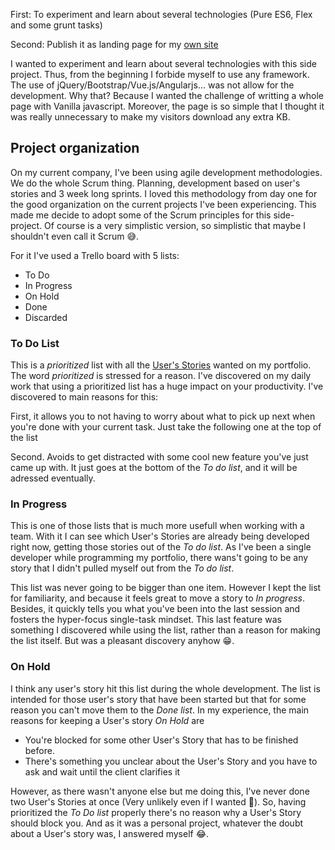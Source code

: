 
First: To experiment and learn about several technologies (Pure ES6, Flex and some grunt tasks)

Second: Publish it as landing page for my [own site](http://edgarsh.es)

I wanted to experiment and learn about several technologies with this side
project. Thus, from the beginning I forbide myself to use any framework. The
use of jQuery/Bootstrap/Vue.js/Angularjs... was not allow for the development.
Why that? Because I wanted the challenge of writting a whole page with Vanilla
javascript. Moreover, the page is so simple that I thought it was really
unnecessary to make my visitors download any extra KB.

## Project organization

On my current company, I've been using agile development methodologies. We do the whole Scrum thing. Planning, development based on user's stories and
3 week long sprints. I loved this methodology from day one for the good organization on the current projects I've been experiencing. This made me decide
to adopt some of the Scrum principles for this side-project. Of course is a very simplistic version, so simplistic that maybe I shouldn't even call
it Scrum 😅.

For it I've used a Trello board with 5 lists:

* To Do
* In Progress
* On Hold
* Done
* Discarded

### To Do List

This is a *prioritized* list with all the [User's Stories](https://www.mountaingoatsoftware.com/agile/user-stories) wanted on my portfolio. The word 
*prioritized* is stressed for a reason. I've discovered on my daily work that using a prioritized list has a huge impact on your productivity.
I've discovered to main reasons for this:

First, it allows you to not having to worry about what to pick up next when you're done with your current task. Just take the following one at the top of the list

Second. Avoids to get distracted with some cool new feature you've just came up with. It just goes at the bottom of the *To do list*, and it will be adressed eventually.

### In Progress

This is one of those lists that is much more usefull when working with a team. With it I can see which User's Stories are already being developed right now, getting those stories out of the *To do list*. As I've been a single developer while programming my portfolio, there wans't going to be any story that 
I didn't pulled myself out from the *To do list*. 

This list was never going to be bigger than one item. However I kept the list for familiarity, and because it feels great to move a story to *In progress*. Besides, it quickly tells you what you've been into the last session and fosters the hyper-focus single-task mindset. This last feature was something I discovered while using the list, rather than a reason for making the list itself. But was a pleasant discovery anyhow 😁.

### On Hold

I think any user's story hit this list during the whole development. The list is intended for those user's story that have been started but that for some reason you can't move them to the *Done list*. In my experience, the main reasons for keeping a User's story *On Hold* are

* You're blocked for some other User's Story that has to be finished before.
* There's something you unclear about the User's Story and you have to ask and wait until the client clarifies it

However, as there wasn't anyone else but me doing this, I've never done two User's Stories at once (Very unlikely even if I wanted 🤔). So, having prioritized the *To Do list* properly there's no reason why a User's Story should block you. And as it was a personal project, whatever the doubt about a User's story was, I answered myself 😂.
